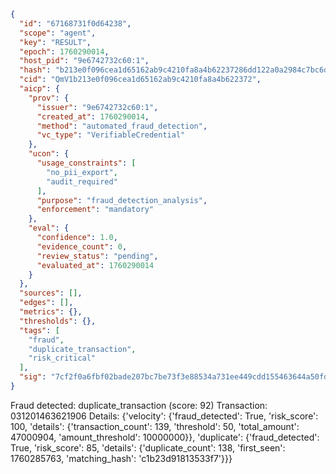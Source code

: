 ```json
{
  "id": "67168731f0d64238",
  "scope": "agent",
  "key": "RESULT",
  "epoch": 1760290014,
  "host_pid": "9e6742732c60:1",
  "hash": "b213e0f096cea1d65162ab9c4210fa8a4b62237286dd122a0a2984c7bc6dd350",
  "cid": "QmV1b213e0f096cea1d65162ab9c4210fa8a4b622372",
  "aicp": {
    "prov": {
      "issuer": "9e6742732c60:1",
      "created_at": 1760290014,
      "method": "automated_fraud_detection",
      "vc_type": "VerifiableCredential"
    },
    "ucon": {
      "usage_constraints": [
        "no_pii_export",
        "audit_required"
      ],
      "purpose": "fraud_detection_analysis",
      "enforcement": "mandatory"
    },
    "eval": {
      "confidence": 1.0,
      "evidence_count": 0,
      "review_status": "pending",
      "evaluated_at": 1760290014
    }
  },
  "sources": [],
  "edges": [],
  "metrics": {},
  "thresholds": {},
  "tags": [
    "fraud",
    "duplicate_transaction",
    "risk_critical"
  ],
  "sig": "7cf2f0a6fbf02bade207bc7be73f3e88534a731ee449cdd155463644a50fdab3"
}
```

Fraud detected: duplicate_transaction (score: 92)
Transaction: 031201463621906
Details: {'velocity': {'fraud_detected': True, 'risk_score': 100, 'details': {'transaction_count': 139, 'threshold': 50, 'total_amount': 47000904, 'amount_threshold': 10000000}}, 'duplicate': {'fraud_detected': True, 'risk_score': 85, 'details': {'duplicate_count': 138, 'first_seen': 1760285763, 'matching_hash': 'c1b23d91813533f7'}}}